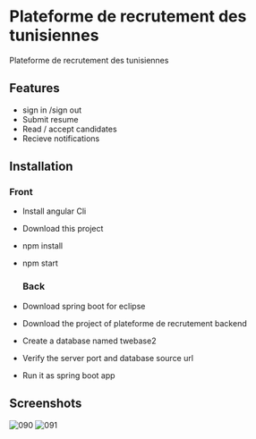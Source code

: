 # Plateforme de recrutement des tunisiennes 
Plateforme de recrutement des tunisiennes 

## Features
* sign in /sign out
* Submit resume
* Read / accept candidates
* Recieve notifications

## Installation
  ### Front 
* Install angular Cli
* Download this project
* npm install
* npm start
  
  ### Back
* Download spring boot for eclipse
* Download the project of plateforme de recrutement backend
* Create a database named twebase2
* Verify the server port and database source url
* Run it as spring boot app
  
## Screenshots
![090](https://github.com/nahla-educate/Plateforme-de-recrutement_Front/assets/80469651/610b3df8-00fb-41f2-bc6d-0ddb0ec1c720)
![091](https://github.com/nahla-educate/Plateforme-de-recrutement_Front/assets/80469651/3178c296-58e6-48c4-b1bb-b70a18297640)
